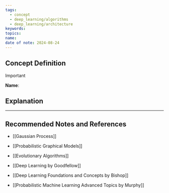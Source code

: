 ```yaml
---
tags:
  - concept
  - deep_learning/algorithms
  - deep_learning/architecture
keywords: 
topics: 
name: 
date of note: 2024-08-24
---
```


## Concept Definition

>[!important]
>**Name**: 



## Explanation





-----------
##  Recommended Notes and References


- [[Gaussian Process]]
- [[Probabilistic Graphical Models]]
- [[Evolutionary Algorithms]]


- [[Deep Learning by Goodfellow]]
- [[Deep Learning Foundations and Concepts by Bishop]]
- [[Probabilistic Machine Learning Advanced Topics by Murphy]] 